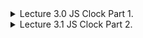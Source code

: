 <details>
<summary>Lecture 3.0 JS Clock Part 1.</summary>
<br>

> 여기서 querySelector는  js-clock이라는 이름을 갖는 모든 클래스를 찾음

<br> 

<clock.js>
```javascript
const clockContainer = document.querySelector(".js-clock")
const clockTitle = clockContainer.querySelector(".js-title")
```

<index.html>
```html
<body>
    <div class="js-clock">
        <h1 class="js-title"></h1>
    </div>
    <script src = "clock.js"></script>   
</body>
```

</details>

<details>
<summary>Lecture 3.1 JS Clock Part 2.</summary>
<br>

> setInterval 함수
>> setInterval (fn, milsec) [fn : 함수명]


```javascript
function sayHi() {
    console.log("HI")
}

setInterval(sayHi, 1000)
```

이렇게 하면 sayHi 함수가 1초에 한번씩 call 됨.

<br>

> 삼항연산자
>> 조건 ? True : False

<clock.js>

```javascript
clockTitle.innerText = `${
    hours < 10 ? `0${hours}` : hours
    } : ${
    minute < 10 ? `0${minute}` : minute
    } : ${
    seconds < 10 ? `0${second}` : second
    }`
```

</details>